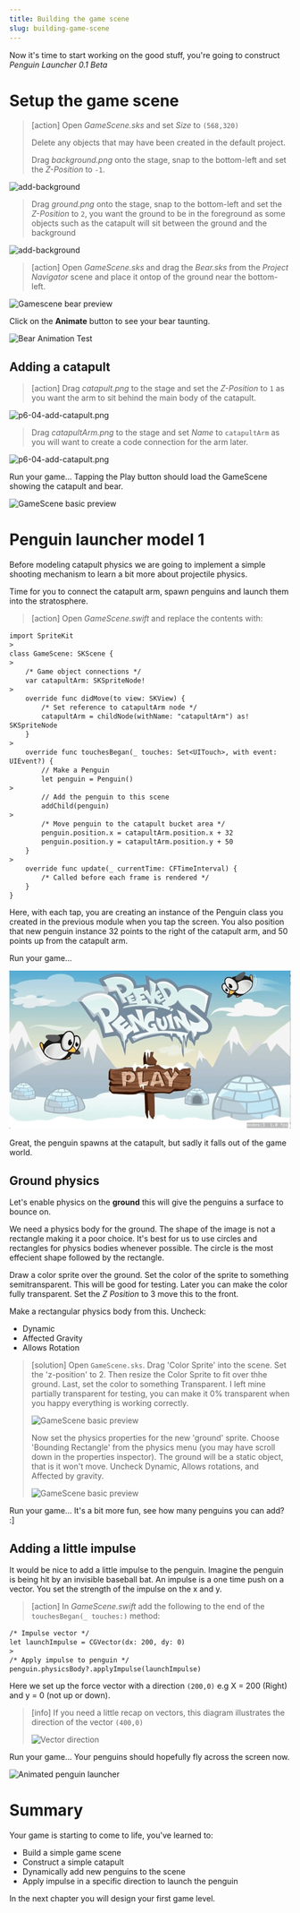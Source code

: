```yaml
---
title: Building the game scene
slug: building-game-scene
---
```


Now it's time to start working on the good stuff, you're going to
construct *Penguin Launcher 0.1 Beta*

# Setup the game scene

> [action]
> Open *GameScene.sks* and set *Size* to `(568,320)`
>
> Delete any objects that may have been created in the default project.
>
> Drag *background.png* onto the stage, snap to the bottom-left and set
> the *Z-Position* to `-1`.
>
>
![add-background](../Tutorial-Images/p6-01-add-background.png)
>
> Drag *ground.png* onto the stage, snap to the bottom-left and set the
> *Z-Position* to `2`, you want the ground to be in the foreground as
> some objects such as the catapult will sit between the ground and the
> background
>

![add-background](../Tutorial-Images/p6-02-add-ground.png)

> [action]
> Open *GameScene.sks* and drag the *Bear.sks* from the *Project
> Navigator* scene and place it ontop of the ground near the bottom-left.
>

![Gamescene bear preview](../Tutorial-Images/p6-03-add-bear.png)

Click on the **Animate** button to see your bear taunting.

![Bear Animation Test](../Tutorial-Images/p6-04-bear-animation.gif)

## Adding a catapult

> [action]
> Drag *catapult.png* to the stage and set the *Z-Position* to `1` as
> you want the arm to sit behind the main body of the catapult.
>
![p6-04-add-catapult.png](../Tutorial-Images/p6-04-add-catapult.png)
>
> Drag *catapultArm.png* to the stage and set *Name* to `catapultArm`
> as you will want to create a code connection for the arm later.
>

![p6-04-add-catapult.png](../Tutorial-Images/p6-04-add-catapult-arm.png)

Run your game... Tapping the Play button should load the GameScene showing the catapult
and bear.

![GameScene basic preview](../Tutorial-Images/p6-04-test.gif)

# Penguin launcher model 1

Before modeling catapult physics we are going to implement a simple
shooting mechanism to learn a bit more about projectile physics.

Time for you to connect the catapult arm, spawn penguins and launch
them into the stratosphere.

> [action]
> Open *GameScene.swift* and replace the contents with:
>
```
import SpriteKit
>
class GameScene: SKScene {
>    
    /* Game object connections */
    var catapultArm: SKSpriteNode!
>    
    override func didMove(to view: SKView) {
        /* Set reference to catapultArm node */
        catapultArm = childNode(withName: "catapultArm") as! SKSpriteNode
    }
>    
    override func touchesBegan(_ touches: Set<UITouch>, with event: UIEvent?) {
        // Make a Penguin
        let penguin = Penguin()
>        
        // Add the penguin to this scene
        addChild(penguin)
>
        /* Move penguin to the catapult bucket area */
        penguin.position.x = catapultArm.position.x + 32
        penguin.position.y = catapultArm.position.y + 50
    }
>        
    override func update(_ currentTime: CFTimeInterval) {
        /* Called before each frame is rendered */
    }
}
```
>

Here, with each tap, you are creating an instance of the Penguin class you created in
the previous module when you tap the screen. You also position that new penguin instance
32 points to the right of the catapult arm, and 50 points up from the catapult arm.

Run your game...

![Animated penguin launcher](../Tutorial-Images/p6-06-penguin-test.gif)

Great, the penguin spawns at the catapult, but sadly it falls out of the game world.

## Ground physics

Let's enable physics on the **ground** this will give the penguins a surface to
bounce on.

We need a physics body for the ground. The shape of the image is not a
rectangle making it a poor choice. It's best for us to use circles and rectangles for
physics bodies whenever possible. The circle is the most effecient shape followed by the
rectangle.

Draw a color sprite over the ground. Set the color of the sprite to something semitransparent.
This will be good for testing. Later you can make the color fully transparent. Set the
*Z Position* to 3 move this to the front.

Make a rectangular physics body from this. Uncheck:

- Dynamic
- Affected Gravity
- Allows Rotation

> [solution]
> Open `GameScene.sks`. Drag 'Color Sprite' into the scene. Set the 'z-position' to 2.
> Then resize the Color Sprite to fit over thhe ground. Last, set the color to something
> Transparent. I left mine partially transparent for testing, you can make it 0%
> transparent when you happy everything is working correctly.
>
> ![GameScene basic preview](../Tutorial-Images/p6-07-ground-physics.png)
>
> Now set the physics properties for the new 'ground' sprite. Choose 'Bounding Rectangle'
> from the physics menu (you may have scroll down in the properties inspector). The
> ground will be a static object, that is it won't move. Uncheck Dynamic, Allows rotations,
> and Affected by gravity.
>
> ![GameScene basic preview](../Tutorial-Images/p6-071-ground-physics.png)
>

Run your game... It's a bit more fun, see how many penguins you can add? :]

## Adding a little impulse

It would be nice to add a little impulse to the penguin. Imagine the penguin is being
hit by an invisible baseball bat. An impulse is a one time push on a vector. You
set the strength of the impulse on the x and y.

> [action]
> In *GameScene.swift* add the following to the end of the `touchesBegan(_ touches:)` method:
>
```
/* Impulse vector */
let launchImpulse = CGVector(dx: 200, dy: 0)
>
/* Apply impulse to penguin */
penguin.physicsBody?.applyImpulse(launchImpulse)
```
>

Here we set up the force vector with a direction `(200,0)` e.g X = 200 (Right) and y = 0 (not up or down).

> [info]
> If you need a little recap on vectors, this diagram illustrates the direction of the
> vector `(400,0)`
>
> ![Vector direction](../Tutorial-Images/CGVector.png)
>

Run your game... Your penguins should hopefully fly across the screen now.

![Animated penguin launcher](../Tutorial-Images/p6-08-launch-penguin.gif)

# Summary

Your game is starting to come to life, you've learned to:

- Build a simple game scene
- Construct a simple catapult
- Dynamically add new penguins to the scene
- Apply impulse in a specific direction to launch the penguin

In the next chapter you will design your first game level.
